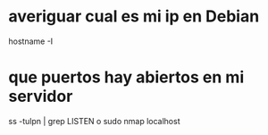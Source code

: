 # averiguar cual es mi ip en Debian
hostname -I

# que puertos hay abiertos en mi servidor
ss -tulpn | grep LISTEN
o
sudo nmap localhost